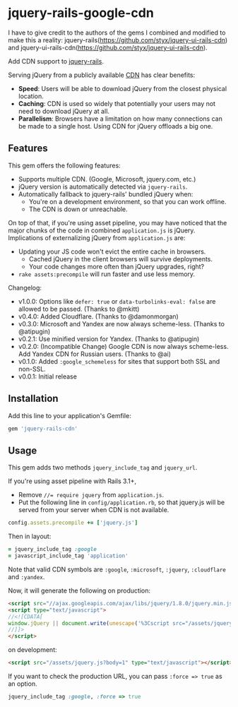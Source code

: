 # jquery-rails-google-cdn

I have to give credit to the authors of the gems I combined and modified to make this a reality:
jquery-rails(https://github.com/styx/jquery-ui-rails-cdn) and jquery-ui-rails-cdn(https://github.com/styx/jquery-ui-rails-cdn).









Add CDN support to [jquery-rails](https://github.com/rails/jquery-rails).

Serving jQuery from a publicly available [CDN](http://en.wikipedia.org/wiki/Content_Delivery_Network) has clear benefits:

* **Speed**: Users will be able to download jQuery from the closest physical location.
* **Caching**: CDN is used so widely that potentially your users may not need to download jQuery at all.
* **Parallelism**: Browsers have a limitation on how many connections can be made to a single host. Using CDN for jQuery offloads a big one.

## Features

This gem offers the following features:

* Supports multiple CDN. (Google, Microsoft, jquery.com, etc.)
* jQuery version is automatically detected via `jquery-rails`.
* Automatically fallback to jquery-rails' bundled jQuery when:
  * You're on a development environment, so that you can work offline.
  * The CDN is down or unreachable.

On top of that, if you're using asset pipeline, you may have noticed that the major chunks of the code in combined `application.js` is jQuery. Implications of externalizing jQuery from `application.js` are:

* Updating your JS code won't evict the entire cache in browsers.
  * Cached jQuery in the client browsers will survive deployments.
  * Your code changes more often than jQuery upgrades, right?
* `rake assets:precompile` will run faster and use less memory.

Changelog:

* v1.0.0: Options like `defer: true` or `data-turbolinks-eval: false` are allowed to be passed. (Thanks to @mkitt)
* v0.4.0: Added Cloudflare. (Thanks to @damonmorgan)
* v0.3.0: Microsoft and Yandex are now always scheme-less. (Thanks to @atipugin)
* v0.2.1: Use minified version for Yandex. (Thanks to @atipugin)
* v0.2.0: (Incompatible Change) Google CDN is now always scheme-less. Add Yandex CDN for Russian users. (Thanks to @ai)
* v0.1.0: Added `:google_schemeless` for sites that support both SSL and non-SSL.
* v0.0.1: Initial release

## Installation

Add this line to your application's Gemfile:

```ruby
gem 'jquery-rails-cdn'
```

## Usage

This gem adds two methods `jquery_include_tag` and `jquery_url`.

If you're using asset pipeline with Rails 3.1+,

- Remove `//= require jquery` from `application.js`.
- Put the following line in `config/application.rb`, so that jquery.js will be served from your server when CDN is not available.

```ruby
config.assets.precompile += ['jquery.js']
```

Then in layout:

```ruby
= jquery_include_tag :google
= javascript_include_tag 'application'
```

Note that valid CDN symbols are `:google`, `:microsoft`, `:jquery`, `:cloudflare` and `:yandex`.

Now, it will generate the following on production:

```html
<script src="//ajax.googleapis.com/ajax/libs/jquery/1.8.0/jquery.min.js" type="text/javascript"></script>
<script type="text/javascript">
//<![CDATA[
window.jQuery || document.write(unescape('%3Cscript src="/assets/jquery-3aaa3fa0b0207a1abcd30555987cd4cc.js" type="text/javascript">%3C/script>'))
//]]>
</script>
```

on development:

```html
<script src="/assets/jquery.js?body=1" type="text/javascript"></script>
```

If you want to check the production URL, you can pass `:force => true` as an option.

```ruby
jquery_include_tag :google, :force => true
```

